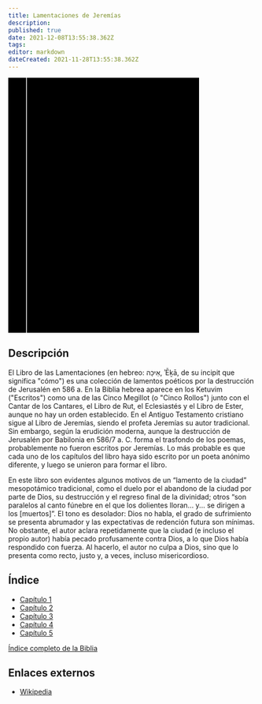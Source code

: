```yaml
---
title: Lamentaciones de Jeremías
description: 
published: true
date: 2021-12-08T13:55:38.362Z
tags: 
editor: markdown
dateCreated: 2021-11-28T13:55:38.362Z
---
```


<div class="urantiapedia-book-front urantiapedia-book-bible">
<svg xmlns="http://www.w3.org/2000/svg"
	width="102.6mm" height="136.8mm"
	viewBox="0 0 102.6 136.8" version="1.1">
	<g transform="translate(-7,-5)">
		<rect width="9.6" height="136.8" x="7" y="5" />
		<rect width="96.9" height="136.8" x="17" y="5" />
		<text style="font-size:5px" x="61" y="22">LA BIBLIA</text>
		<text style="font-size:4px" x="61" y="125">Biblia Reina Valera, 1960</text>
		<text style="font-size:9px" x="61" y="60">Lamentaciones</text>
		<text style="font-size:9px" x="61" y="70">de Jeremías</text>
	</g>
</svg>
</div>

## Descripción


El Libro de las Lamentaciones (en hebreo: אֵיכָה, ʾĒḵā, de su incipit que significa "cómo") es una colección de lamentos poéticos por la destrucción de Jerusalén en 586 a. En la Biblia hebrea aparece en los Ketuvim ("Escritos") como una de las Cinco Megillot (o "Cinco Rollos") junto con el Cantar de los Cantares, el Libro de Rut, el Eclesiastés y el Libro de Ester, aunque no hay un orden establecido. En el Antiguo Testamento cristiano sigue al Libro de Jeremías, siendo el profeta Jeremías su autor tradicional. Sin embargo, según la erudición moderna, aunque la destrucción de Jerusalén por Babilonia en 586/7 a. C. forma el trasfondo de los poemas, probablemente no fueron escritos por Jeremías. Lo más probable es que cada uno de los capítulos del libro haya sido escrito por un poeta anónimo diferente, y luego se unieron para formar el libro.

En este libro son evidentes algunos motivos de un “lamento de la ciudad” mesopotámico tradicional, como el duelo por el abandono de la ciudad por parte de Dios, su destrucción y el regreso final de la divinidad; otros “son paralelos al canto fúnebre en el que los dolientes lloran... y... se dirigen a los [muertos]”. El tono es desolador: Dios no habla, el grado de sufrimiento se presenta abrumador y las expectativas de redención futura son mínimas. No obstante, el autor aclara repetidamente que la ciudad (e incluso el propio autor) había pecado profusamente contra Dios, a lo que Dios había respondido con fuerza. Al hacerlo, el autor no culpa a Dios, sino que lo presenta como recto, justo y, a veces, incluso misericordioso. 

## Índice

- [Capítulo 1](/es/Bible/Lamentations/1)
- [Capítulo 2](/es/Bible/Lamentations/2)
- [Capítulo 3](/es/Bible/Lamentations/3)
- [Capítulo 4](/es/Bible/Lamentations/4)
- [Capítulo 5](/es/Bible/Lamentations/5)



[Índice completo de la Biblia](/es/index/bible)


## Enlaces externos

- [Wikipedia](https://en.wikipedia.org/wiki/Book_of_Lamentations)